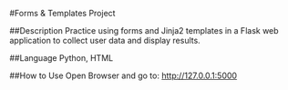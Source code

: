 #Forms & Templates Project

##Description
Practice using forms and Jinja2 templates in a Flask web application to collect user data and display results.

##Language
Python, HTML

##How to Use
Open Browser and go to: http://127.0.0.1:5000

